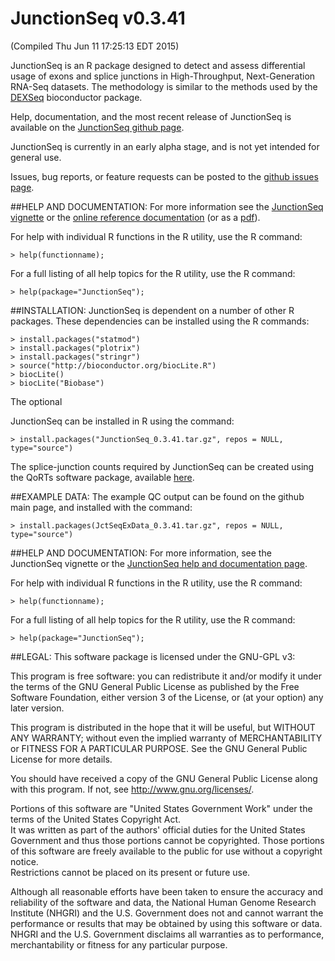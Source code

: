# JunctionSeq v0.3.41
(Compiled Thu Jun 11 17:25:13 EDT 2015)

JunctionSeq is an R package designed to detect and assess 
differential usage of exons and splice junctions in High-Throughput, 
Next-Generation RNA-Seq datasets. 
The methodology is similar to the methods used by the [DEXSeq](http://www.bioconductor.org/packages/release/bioc/html/DEXSeq.html) 
bioconductor package.

Help, documentation, and the most recent release of JunctionSeq is available on the 
[JunctionSeq github page](http://hartleys.github.io/JunctionSeq/index.html).

JunctionSeq is currently in an early alpha stage, and is not yet intended for general use.

Issues, bug reports, or feature requests can be posted to the 
[github issues page](https://github.com/hartleys/JunctionSeq/issues).

##HELP AND DOCUMENTATION:
For more information see the [JunctionSeq vignette](http://dl.dropboxusercontent.com/u/103621176/JunctionSeq/helpDocs/doc/JunctionSeq.pdf) or the 
[online reference documentation](http://dl.dropboxusercontent.com/u/103621176/JunctionSeq/helpDocs/Rhtml/index.html) (or as a [pdf](http://dl.dropboxusercontent.com/u/103621176/JunctionSeq/helpDocs/doc/JunctionSeq-reference.pdf)).

For help with individual R functions in the R utility, use the R 
command:

    > help(functionname);

For a full listing of all help topics for the R utility, use the R 
command: 

    > help(package="JunctionSeq");

##INSTALLATION:
JunctionSeq is dependent on a number of other R packages. These 
dependencies can be installed using the R commands:

    > install.packages("statmod")
    > install.packages("plotrix")
    > install.packages("stringr")
    > source("http://bioconductor.org/biocLite.R")
    > biocLite()
    > biocLite("Biobase")

The optional 

JunctionSeq can be installed in R using the command:

    > install.packages("JunctionSeq_0.3.41.tar.gz", repos = NULL, type="source")

The splice-junction counts required by JunctionSeq can be created 
using the QoRTs software package, available 
[here](http://github.com/hartleys/QoRTs).

##EXAMPLE DATA:
The example QC output can be found on the github main page, and 
installed with the command:
    
    > install.packages(JctSeqExData_0.3.41.tar.gz", repos = NULL, type="source")

##HELP AND DOCUMENTATION:
For more information, see the JunctionSeq vignette or the [JunctionSeq help 
and documentation page](dl.dropboxusercontent.com/u/103621176/JunctionSeq/helpDocs/index.html).

For help with individual R functions in the R utility, use the R 
command:

    > help(functionname);

For a full listing of all help topics for the R utility, use the R 
command: 

    > help(package="JunctionSeq");

##LEGAL:
This software package is licensed under the GNU-GPL v3:

This program is free software: you can redistribute it and/or modify
it under the terms of the GNU General Public License as published by
the Free Software Foundation, either version 3 of the License, or
(at your option) any later version.

This program is distributed in the hope that it will be useful,
but WITHOUT ANY WARRANTY; without even the implied warranty of
MERCHANTABILITY or FITNESS FOR A PARTICULAR PURPOSE.  See the
GNU General Public License for more details.

You should have received a copy of the GNU General Public License
along with this program.  If not, see <http://www.gnu.org/licenses/>.

Portions of this software are "United States Government Work" 
under the terms of the United States Copyright Act.  
It was written as part of the authors' official duties for the 
United States Government and thus those portions cannot be 
copyrighted.  Those portions of this software are freely 
available to the public for use without a copyright notice.  
Restrictions cannot be placed on its present or future use.

Although all reasonable efforts have been taken to ensure the 
accuracy and reliability of the software and data, the National 
Human Genome Research Institute (NHGRI) and the U.S. Government 
does not and cannot warrant the performance or results that may 
be obtained by using this software or data.  NHGRI and the U.S. 
Government disclaims all warranties as to performance, 
merchantability or fitness for any particular purpose.
